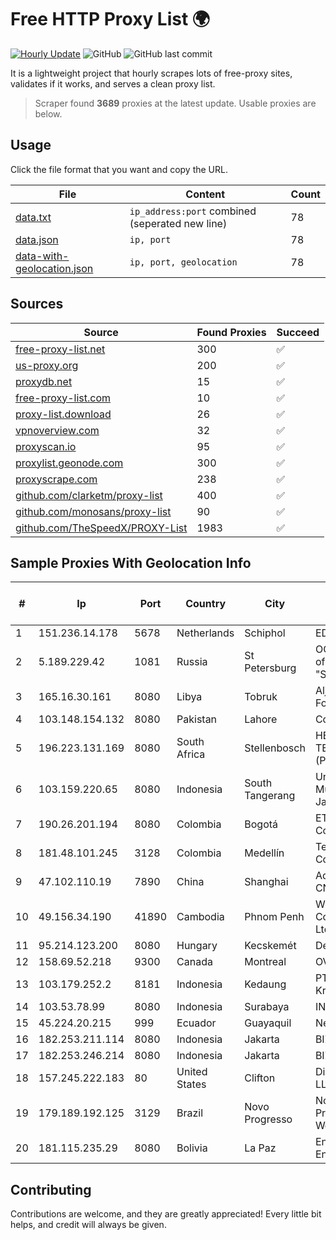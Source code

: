 
# Free HTTP Proxy List 🌍

[![Hourly Update](https://github.com/mertguvencli/http-proxy-list/actions/workflows/main.yml/badge.svg?branch=main)](https://github.com/mertguvencli/http-proxy-list/actions/workflows/main.yml)
![GitHub](https://img.shields.io/github/license/mertguvencli/http-proxy-list)
![GitHub last commit](https://img.shields.io/github/last-commit/mertguvencli/http-proxy-list)

It is a lightweight project that hourly scrapes lots of free-proxy sites, validates if it works, and serves a clean proxy list.


> Scraper found **3689** proxies at the latest update. Usable proxies are below.

## Usage

Click the file format that you want and copy the URL.


|File|Content|Count|
|----|-------|-----|
|[data.txt](https://raw.githubusercontent.com/mertguvencli/http-proxy-list/main/proxy-list/data.txt)|`ip_address:port` combined (seperated new line)|78|
|[data.json](https://raw.githubusercontent.com/mertguvencli/http-proxy-list/main/proxy-list/data.json)|`ip, port`|78|
|[data-with-geolocation.json](https://raw.githubusercontent.com/mertguvencli/http-proxy-list/main/proxy-list/data-with-geolocation.json)|`ip, port, geolocation`|78|

## Sources

|Source|Found Proxies|Succeed|
|------|-------------|-------|
|[free-proxy-list.net](https://free-proxy-list.net)|300|✅|
|[us-proxy.org](https://www.us-proxy.org)|200|✅|
|[proxydb.net](http://proxydb.net)|15|✅|
|[free-proxy-list.com](https://free-proxy-list.com/?page=&port=&type%5B%5D=http&type%5B%5D=https&up_time=0&search=Search)|10|✅|
|[proxy-list.download](https://www.proxy-list.download/HTTP)|26|✅|
|[vpnoverview.com](https://vpnoverview.com/privacy/anonymous-browsing/free-proxy-servers)|32|✅|
|[proxyscan.io](https://www.proxyscan.io)|95|✅|
|[proxylist.geonode.com](https://proxylist.geonode.com/api/proxy-list?limit=300&page=1&sort_by=lastChecked&sort_type=desc&protocols=http,https)|300|✅|
|[proxyscrape.com](https://api.proxyscrape.com/v2/?request=displayproxies&protocol=http&timeout=10000&country=all&ssl=all&anonymity=all)|238|✅|
|[github.com/clarketm/proxy-list](https://raw.githubusercontent.com/clarketm/proxy-list/master/proxy-list-raw.txt)|400|✅|
|[github.com/monosans/proxy-list](https://raw.githubusercontent.com/monosans/proxy-list/main/proxies/http.txt)|90|✅|
|[github.com/TheSpeedX/PROXY-List](https://raw.githubusercontent.com/TheSpeedX/PROXY-List/master/http.txt)|1983|✅|


## Sample Proxies With Geolocation Info

|#|Ip|Port|Country|City|Internet Service Provider|
|-|--|----|-------|----|-------------------------|
|1|151.236.14.178|5678|Netherlands|Schiphol|EDIS|
|2|5.189.229.42|1081|Russia|St Petersburg|OOO "Network of data-centers "Selectel"|
|3|165.16.30.161|8080|Libya|Tobruk|Aljeel Aljadeed For Technology|
|4|103.148.154.132|8080|Pakistan|Lahore|ConnectX|
|5|196.223.131.169|8080|South Africa|Stellenbosch|HERO TELECOMS (PTY) LTD|
|6|103.159.220.65|8080|Indonesia|South Tangerang|Universitas Muhammadiyah Jakarta|
|7|190.26.201.194|8080|Colombia|Bogotá|ETB - Colombia|
|8|181.48.101.245|3128|Colombia|Medellín|Telmex Colombia S.A.|
|9|47.102.110.19|7890|China|Shanghai|Addresses CNNIC|
|10|49.156.34.190|41890|Cambodia|Phnom Penh|WiCAM Corporation Ltd.|
|11|95.214.123.200|8080|Hungary|Kecskemét|Deltakon Kft.|
|12|158.69.52.218|9300|Canada|Montreal|OVH SAS|
|13|103.179.252.2|8181|Indonesia|Kedaung|PT Pusaka Kreasi Mandiri|
|14|103.53.78.99|8080|Indonesia|Surabaya|INTI|
|15|45.224.20.215|999|Ecuador|Guayaquil|Nedetel S.A.|
|16|182.253.211.114|8080|Indonesia|Jakarta|BIZNET|
|17|182.253.246.214|8080|Indonesia|Jakarta|BIZNET|
|18|157.245.222.183|80|United States|Clifton|DigitalOcean, LLC|
|19|179.189.192.125|3129|Brazil|Novo Progresso|NovaNet Provedor e Web Ltda|
|20|181.115.235.29|8080|Bolivia|La Paz|Entel S.A. - EntelNet|



## Contributing

Contributions are welcome, and they are greatly appreciated! Every
little bit helps, and credit will always be given.

